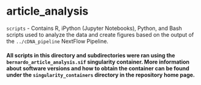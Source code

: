 # article_analysis



`scripts` - Contains R, iPython (Jupyter Notebooks), Python, and Bash scripts used to analyze the data and create figures based on the output of the `../cDNA_pipeline` NextFlow Pipeline.

#### All scripts in this directory and subdirectories were ran using the `bernardo_article_analysis.sif` singularity container. More information about software versions and how to obtain the container can be found under the `singularity_containers` directory in the repository home page.
